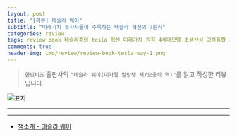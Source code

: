 ```yaml
---  
layout: post  
title: "[리뷰] 테슬라 웨이"  
subtitle: "미래가치 투자자들이 주목하는 테슬라 혁신의 7원칙"  
categories: review  
tags: review book 테슬라주의 tesla 혁신 미래가치 원칙 4세대모델 초생산성 교차통합 자동화 플랫폼트랙션 스토리메이킹 스타트업리더십 자기학습     
comments: true  
header-img: img/review/review-book-tesla-way-1.png
---  
```

  
> `한빛비즈` 출판사의 `"테슬라 웨이(미카엘 발랑탱 저/오웅석 역)"`를 읽고 작성한 리뷰입니다.  

![표지](https://theorydb.github.io/assets/img/review/review-book-tesla-way-1.png)  

---


---

* [책소개 - 테슬라 웨이](http://www.yes24.com/Product/Goods/101759523?OzSrank=1)


